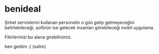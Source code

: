 benideal
========

Şirket servislerini kullanan personelin o gün gelip gelmeyeceğini belirtebileceği, şoförün ise gelecek insanları görebileceği mobil uygulama.

Fikirlerinizi bu alana girebilirsiniz.


ben geldim :) (salim)

